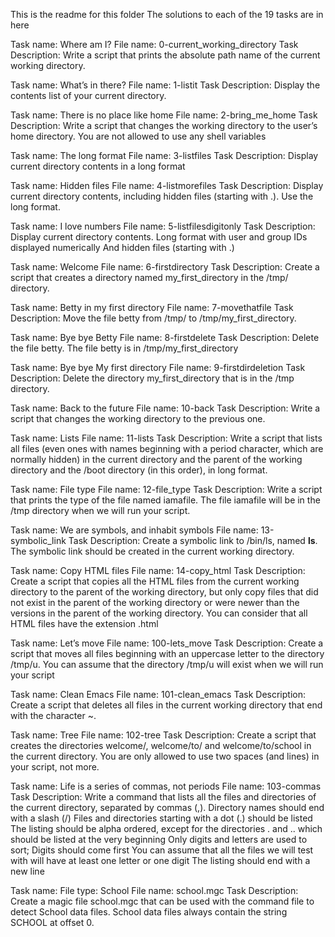 This is the readme for this folder
The solutions to each of the 19 tasks are in here

Task name: Where am I?
File name: 0-current_working_directory
Task Description: Write a script that prints the absolute path name of the current working directory.

Task name: What’s in there?
File name: 1-listit
Task Description: Display the contents list of your current directory.

Task name: There is no place like home
File name: 2-bring_me_home
Task Description: Write a script that changes the working directory to the user’s home directory.
You are not allowed to use any shell variables

Task name: The long format
File name: 3-listfiles
Task Description: Display current directory contents in a long format

Task name: Hidden files
File name: 4-listmorefiles
Task Description: Display current directory contents, including hidden files (starting with .). Use the long format.

Task name: I love numbers
File name: 5-listfilesdigitonly
Task Description: Display current directory contents.
Long format
with user and group IDs displayed numerically
And hidden files (starting with .)

Task name: Welcome
File name: 6-firstdirectory
Task Description: Create a script that creates a directory named my_first_directory in the /tmp/ directory.

Task name: Betty in my first directory
File name: 7-movethatfile
Task Description: Move the file betty from /tmp/ to /tmp/my_first_directory.

Task name: Bye bye Betty
File name: 8-firstdelete
Task Description: Delete the file betty.
The file betty is in /tmp/my_first_directory

Task name: Bye bye My first directory
File name: 9-firstdirdeletion
Task Description: Delete the directory my_first_directory that is in the /tmp directory.

Task name: Back to the future
File name: 10-back
Task Description: Write a script that changes the working directory to the previous one.

Task name:  Lists
File name: 11-lists
Task Description: Write a script that lists all files (even ones with names beginning with a period character, which are normally hidden) in the current directory and the parent of the working directory and the /boot directory (in this order), in long format.

Task name: File type
File name: 12-file_type
Task Description: Write a script that prints the type of the file named iamafile. The file iamafile will be in the /tmp directory when we will run your script.

Task name: We are symbols, and inhabit symbols
File name: 13-symbolic_link
Task Description: Create a symbolic link to /bin/ls, named __ls__. The symbolic link should be created in the current working directory.

Task name: Copy HTML files
File name: 14-copy_html
Task Description: Create a script that copies all the HTML files from the current working directory to the parent of the working directory, but only copy files that did not exist in the parent of the working directory or were newer than the versions in the parent of the working directory.
You can consider that all HTML files have the extension .html

Task name: Let’s move
File name: 100-lets_move
Task Description: Create a script that moves all files beginning with an uppercase letter to the directory /tmp/u.
You can assume that the directory /tmp/u will exist when we will run your script

Task name: Clean Emacs
File name: 101-clean_emacs
Task Description: Create a script that deletes all files in the current working directory that end with the character ~.

Task name: Tree
File name: 102-tree
Task Description: Create a script that creates the directories welcome/, welcome/to/ and welcome/to/school in the current directory.
You are only allowed to use two spaces (and lines) in your script, not more.

Task name: Life is a series of commas, not periods 
File name: 103-commas
Task Description: Write a command that lists all the files and directories of the current directory, separated by commas (,).
Directory names should end with a slash (/)
Files and directories starting with a dot (.) should be listed
The listing should be alpha ordered, except for the directories . and .. which should be listed at the very beginning
Only digits and letters are used to sort; Digits should come first
You can assume that all the files we will test with will have at least one letter or one digit
The listing should end with a new line

Task name: File type: School
File name: school.mgc
Task Description: Create a magic file school.mgc that can be used with the command file to detect School data files. School data files always contain the string SCHOOL at offset 0.
